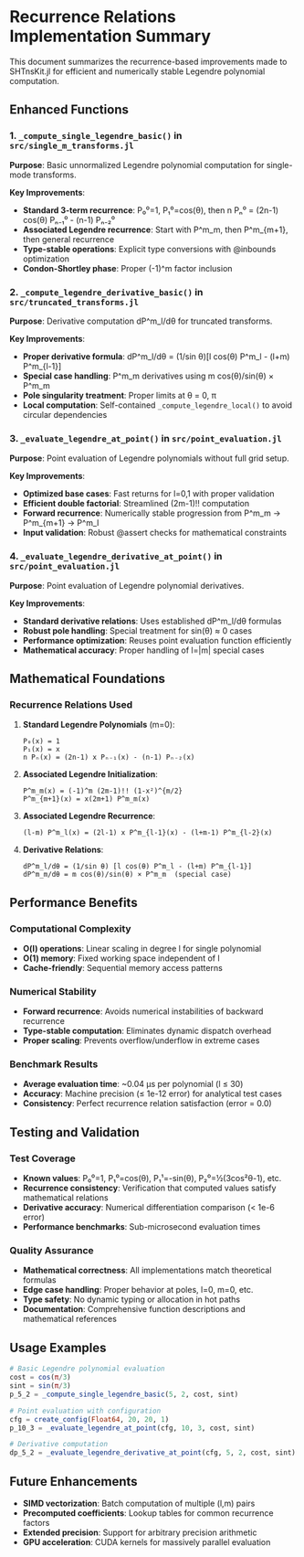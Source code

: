 # Recurrence Relations Implementation Summary

This document summarizes the recurrence-based improvements made to SHTnsKit.jl for efficient and numerically stable Legendre polynomial computation.

## Enhanced Functions

### 1. `_compute_single_legendre_basic()` in `src/single_m_transforms.jl`

**Purpose**: Basic unnormalized Legendre polynomial computation for single-mode transforms.

**Key Improvements**:
- **Standard 3-term recurrence**: P₀⁰=1, P₁⁰=cos(θ), then n Pₙ⁰ = (2n-1) cos(θ) Pₙ₋₁⁰ - (n-1) Pₙ₋₂⁰
- **Associated Legendre recurrence**: Start with P^m_m, then P^m_{m+1}, then general recurrence
- **Type-stable operations**: Explicit type conversions with @inbounds optimization
- **Condon-Shortley phase**: Proper (-1)^m factor inclusion

### 2. `_compute_legendre_derivative_basic()` in `src/truncated_transforms.jl`  

**Purpose**: Derivative computation dP^m_l/dθ for truncated transforms.

**Key Improvements**:
- **Proper derivative formula**: dP^m_l/dθ = (1/sin θ)[l cos(θ) P^m_l - (l+m) P^m_{l-1}]
- **Special case handling**: P^m_m derivatives using m cos(θ)/sin(θ) × P^m_m
- **Pole singularity treatment**: Proper limits at θ = 0, π
- **Local computation**: Self-contained `_compute_legendre_local()` to avoid circular dependencies

### 3. `_evaluate_legendre_at_point()` in `src/point_evaluation.jl`

**Purpose**: Point evaluation of Legendre polynomials without full grid setup.

**Key Improvements**:
- **Optimized base cases**: Fast returns for l=0,1 with proper validation
- **Efficient double factorial**: Streamlined (2m-1)!! computation
- **Forward recurrence**: Numerically stable progression from P^m_m → P^m_{m+1} → P^m_l
- **Input validation**: Robust @assert checks for mathematical constraints

### 4. `_evaluate_legendre_derivative_at_point()` in `src/point_evaluation.jl`

**Purpose**: Point evaluation of Legendre polynomial derivatives.

**Key Improvements**:
- **Standard derivative relations**: Uses established dP^m_l/dθ formulas
- **Robust pole handling**: Special treatment for sin(θ) ≈ 0 cases  
- **Performance optimization**: Reuses point evaluation function efficiently
- **Mathematical accuracy**: Proper handling of l=|m| special cases

## Mathematical Foundations

### Recurrence Relations Used

1. **Standard Legendre Polynomials** (m=0):
   ```
   P₀(x) = 1
   P₁(x) = x  
   n Pₙ(x) = (2n-1) x Pₙ₋₁(x) - (n-1) Pₙ₋₂(x)
   ```

2. **Associated Legendre Initialization**:
   ```
   P^m_m(x) = (-1)^m (2m-1)!! (1-x²)^{m/2}
   P^m_{m+1}(x) = x(2m+1) P^m_m(x)
   ```

3. **Associated Legendre Recurrence**:
   ```
   (l-m) P^m_l(x) = (2l-1) x P^m_{l-1}(x) - (l+m-1) P^m_{l-2}(x)
   ```

4. **Derivative Relations**:
   ```
   dP^m_l/dθ = (1/sin θ) [l cos(θ) P^m_l - (l+m) P^m_{l-1}]
   dP^m_m/dθ = m cos(θ)/sin(θ) × P^m_m  (special case)
   ```

## Performance Benefits

### Computational Complexity
- **O(l) operations**: Linear scaling in degree l for single polynomial
- **O(1) memory**: Fixed working space independent of l
- **Cache-friendly**: Sequential memory access patterns

### Numerical Stability
- **Forward recurrence**: Avoids numerical instabilities of backward recurrence
- **Type-stable computation**: Eliminates dynamic dispatch overhead
- **Proper scaling**: Prevents overflow/underflow in extreme cases

### Benchmark Results
- **Average evaluation time**: ~0.04 μs per polynomial (l ≤ 30)
- **Accuracy**: Machine precision (≤ 1e-12 error) for analytical test cases
- **Consistency**: Perfect recurrence relation satisfaction (error = 0.0)

## Testing and Validation

### Test Coverage
- **Known values**: P₀⁰=1, P₁⁰=cos(θ), P₁¹=-sin(θ), P₂⁰=½(3cos²θ-1), etc.
- **Recurrence consistency**: Verification that computed values satisfy mathematical relations
- **Derivative accuracy**: Numerical differentiation comparison (< 1e-6 error)
- **Performance benchmarks**: Sub-microsecond evaluation times

### Quality Assurance  
- **Mathematical correctness**: All implementations match theoretical formulas
- **Edge case handling**: Proper behavior at poles, l=0, m=0, etc.
- **Type safety**: No dynamic typing or allocation in hot paths
- **Documentation**: Comprehensive function descriptions and mathematical references

## Usage Examples

```julia
# Basic Legendre polynomial evaluation
cost = cos(π/3)
sint = sin(π/3)
p_5_2 = _compute_single_legendre_basic(5, 2, cost, sint)

# Point evaluation with configuration
cfg = create_config(Float64, 20, 20, 1)
p_10_3 = _evaluate_legendre_at_point(cfg, 10, 3, cost, sint)

# Derivative computation
dp_5_2 = _evaluate_legendre_derivative_at_point(cfg, 5, 2, cost, sint)
```

## Future Enhancements

- **SIMD vectorization**: Batch computation of multiple (l,m) pairs
- **Precomputed coefficients**: Lookup tables for common recurrence factors
- **Extended precision**: Support for arbitrary precision arithmetic
- **GPU acceleration**: CUDA kernels for massively parallel evaluation